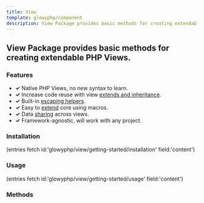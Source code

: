 ```yaml
---
title: View
template: glowyphp/component
description: View Package provides basic methods for creating extendable PHP Views.
---
```


<h2 class="font-normal text-lg">
View Package provides basic methods for creating extendable PHP Views.
</h2>

### Features

* **✓** Native PHP Views, no new syntax to learn.
* **✓** Increase code reuse with view <a href="#extends-and-ingeritance">extends and inheritance</a>.
* **✓** Built-in <a href="#escaping-helpers">escaping helpers</a>.
* **✓** Easy to <a href="#extend">extend</a> core using macros.
* **✓** Data <a href="{{ url() }}/glowyphp/view/methods/share/">sharing</a> across views.
* **✓** Framework-agnostic, will work with any project.

### Installation

(entries fetch id:'glowyphp/view/getting-started/installation' field:'content')

### Usage

(entries fetch id:'glowyphp/view/getting-started/usage' field:'content')

### Methods

